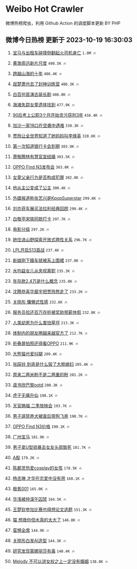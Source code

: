 # Weibo Hot Crawler 



微博热榜爬虫，利用 Github Action 的调度脚本更新 BY PHP 


## 微博今日热榜 更新于 2023-10-19 16:30:03 
1. [宝马与出租车碰撞侧翻起火司机身亡](https://s.weibo.com/weibo?q=%23%E5%AE%9D%E9%A9%AC%E4%B8%8E%E5%87%BA%E7%A7%9F%E8%BD%A6%E7%A2%B0%E6%92%9E%E4%BE%A7%E7%BF%BB%E8%B5%B7%E7%81%AB%E5%8F%B8%E6%9C%BA%E8%BA%AB%E4%BA%A1%23&t=31&band_rank=1&Refer=top) `1.0M 🔥` 

1. [黄渤周迅新片尺度](https://s.weibo.com/weibo?q=%23%E9%BB%84%E6%B8%A4%E5%91%A8%E8%BF%85%E6%96%B0%E7%89%87%E5%B0%BA%E5%BA%A6%23&t=31&band_rank=2&Refer=top) `498.5K 🔥` 

1. [跨越山海的十年](https://s.weibo.com/weibo?q=%23%E8%B7%A8%E8%B6%8A%E5%B1%B1%E6%B5%B7%E7%9A%84%E5%8D%81%E5%B9%B4%23&t=31&band_rank=3&Refer=top) `486.4K 🔥` 

1. [屈楚萧也去了封神训练营](https://s.weibo.com/weibo?q=%E5%B1%88%E6%A5%9A%E8%90%A7%E4%B9%9F%E5%8E%BB%E4%BA%86%E5%B0%81%E7%A5%9E%E8%AE%AD%E7%BB%83%E8%90%A5&t=31&band_rank=4&Refer=top) `486.3K 🔥` 

1. [白百何首演古装长剧](https://s.weibo.com/weibo?q=%23%E7%99%BD%E7%99%BE%E4%BD%95%E9%A6%96%E6%BC%94%E5%8F%A4%E8%A3%85%E9%95%BF%E5%89%A7%23&t=31&band_rank=5&Refer=top) `486.0K 🔥` 

1. [海滩失踪女童遗体找到](https://s.weibo.com/weibo?q=%23%E6%B5%B7%E6%BB%A9%E5%A4%B1%E8%B8%AA%E5%A5%B3%E7%AB%A5%E9%81%97%E4%BD%93%E6%89%BE%E5%88%B0%23&t=31&band_rank=6&Refer=top) `477.9K 🔥` 

1. [90后考上公职3个月开始贪污获刑3年](https://s.weibo.com/weibo?q=%2390%E5%90%8E%E8%80%83%E4%B8%8A%E5%85%AC%E8%81%8C3%E4%B8%AA%E6%9C%88%E5%BC%80%E5%A7%8B%E8%B4%AA%E6%B1%A1%E8%8E%B7%E5%88%913%E5%B9%B4%23&t=31&band_rank=7&Refer=top) `416.4K 🔥` 

1. [加沙一家18口在空袭中遇难](https://s.weibo.com/weibo?q=%23%E5%8A%A0%E6%B2%99%E4%B8%80%E5%AE%B618%E5%8F%A3%E5%9C%A8%E7%A9%BA%E8%A2%AD%E4%B8%AD%E9%81%87%E9%9A%BE%23&t=31&band_rank=8&Refer=top) `330.3K 🔥` 

1. [贾玲让全世界知道了她妈妈叫李焕英](https://s.weibo.com/weibo?q=%23%E8%B4%BE%E7%8E%B2%E8%AE%A9%E5%85%A8%E4%B8%96%E7%95%8C%E7%9F%A5%E9%81%93%E4%BA%86%E5%A5%B9%E5%A6%88%E5%A6%88%E5%8F%AB%E6%9D%8E%E7%84%95%E8%8B%B1%23&t=31&band_rank=9&Refer=top) `328.6K 🔥` 

1. [第一次知道银行卡会到期](https://s.weibo.com/weibo?q=%23%E7%AC%AC%E4%B8%80%E6%AC%A1%E7%9F%A5%E9%81%93%E9%93%B6%E8%A1%8C%E5%8D%A1%E4%BC%9A%E5%88%B0%E6%9C%9F%23&t=31&band_rank=10&Refer=top) `303.9K 🔥` 

1. [萧敬腾林有慧官宣结婚](https://s.weibo.com/weibo?q=%23%E8%90%A7%E6%95%AC%E8%85%BE%E6%9E%97%E6%9C%89%E6%85%A7%E5%AE%98%E5%AE%A3%E7%BB%93%E5%A9%9A%23&t=31&band_rank=11&Refer=top) `303.5K 🔥` 

1. [OPPO Find N3发布会](https://s.weibo.com/weibo?q=%23OPPO%20Find%20N3%E5%8F%91%E5%B8%83%E4%BC%9A%23&t=31&band_rank=12&Refer=top) `303.0K 🔥` 

1. [女童父亲行为是否构成犯罪](https://s.weibo.com/weibo?q=%23%E5%A5%B3%E7%AB%A5%E7%88%B6%E4%BA%B2%E8%A1%8C%E4%B8%BA%E6%98%AF%E5%90%A6%E6%9E%84%E6%88%90%E7%8A%AF%E7%BD%AA%23&t=31&band_rank=13&Refer=top) `302.0K 🔥` 

1. [他从主公变成了公主](https://s.weibo.com/weibo?q=%23%E4%BB%96%E4%BB%8E%E4%B8%BB%E5%85%AC%E5%8F%98%E6%88%90%E4%BA%86%E5%85%AC%E4%B8%BB%23&t=31&band_rank=14&Refer=top) `300.4K 🔥` 

1. [外媒报道称张艺兴是KpopSuperstar](https://s.weibo.com/weibo?q=%23%E5%A4%96%E5%AA%92%E6%8A%A5%E9%81%93%E7%A7%B0%E5%BC%A0%E8%89%BA%E5%85%B4%E6%98%AFKpopSuperstar%23&t=31&band_rank=15&Refer=top) `299.8K 🔥` 

1. [刘亦菲车展买法拉利经典回顾](https://s.weibo.com/weibo?q=%E5%88%98%E4%BA%A6%E8%8F%B2%E8%BD%A6%E5%B1%95%E4%B9%B0%E6%B3%95%E6%8B%89%E5%88%A9%E7%BB%8F%E5%85%B8%E5%9B%9E%E9%A1%BE&t=31&band_rank=16&Refer=top) `299.4K 🔥` 

1. [白敬亭宋轶同款打卡](https://s.weibo.com/weibo?q=%23%E7%99%BD%E6%95%AC%E4%BA%AD%E5%AE%8B%E8%BD%B6%E5%90%8C%E6%AC%BE%E6%89%93%E5%8D%A1%23&t=31&band_rank=17&Refer=top) `297.7K 🔥` 

1. [电影分级](https://s.weibo.com/weibo?q=%E7%94%B5%E5%BD%B1%E5%88%86%E7%BA%A7&t=31&band_rank=18&Refer=top) `297.2K 🔥` 

1. [她住进山野探索开放式两性关系](https://s.weibo.com/weibo?q=%23%E5%A5%B9%E4%BD%8F%E8%BF%9B%E5%B1%B1%E9%87%8E%E6%8E%A2%E7%B4%A2%E5%BC%80%E6%94%BE%E5%BC%8F%E4%B8%A4%E6%80%A7%E5%85%B3%E7%B3%BB%23&t=31&band_rank=19&Refer=top) `296.7K 🔥` 

1. [LPL开启S13首战](https://s.weibo.com/weibo?q=%23LPL%E5%BC%80%E5%90%AFS13%E9%A6%96%E6%88%98%23&t=31&band_rank=20&Refer=top) `237.4K 🔥` 

1. [新娘刚下婚车就被系上围裙](https://s.weibo.com/weibo?q=%23%E6%96%B0%E5%A8%98%E5%88%9A%E4%B8%8B%E5%A9%9A%E8%BD%A6%E5%B0%B1%E8%A2%AB%E7%B3%BB%E4%B8%8A%E5%9B%B4%E8%A3%99%23&t=31&band_rank=21&Refer=top) `237.0K 🔥` 

1. [水均益女儿从央视离职](https://s.weibo.com/weibo?q=%23%E6%B0%B4%E5%9D%87%E7%9B%8A%E5%A5%B3%E5%84%BF%E4%BB%8E%E5%A4%AE%E8%A7%86%E7%A6%BB%E8%81%8C%23&t=31&band_rank=22&Refer=top) `235.3K 🔥` 

1. [年存款2.4万是什么概念](https://s.weibo.com/weibo?q=%23%E5%B9%B4%E5%AD%98%E6%AC%BE2.4%E4%B8%87%E6%98%AF%E4%BB%80%E4%B9%88%E6%A6%82%E5%BF%B5%23&t=31&band_rank=23&Refer=top) `235.0K 🔥` 

1. [沈腾恭喜华晨宇把贾玲熬走了](https://s.weibo.com/weibo?q=%23%E6%B2%88%E8%85%BE%E6%81%AD%E5%96%9C%E5%8D%8E%E6%99%A8%E5%AE%87%E6%8A%8A%E8%B4%BE%E7%8E%B2%E7%86%AC%E8%B5%B0%E4%BA%86%23&t=31&band_rank=24&Refer=top) `233.2K 🔥` 

1. [关晓彤 慵懒式性感](https://s.weibo.com/weibo?q=%E5%85%B3%E6%99%93%E5%BD%A4%20%E6%85%B5%E6%87%92%E5%BC%8F%E6%80%A7%E6%84%9F&t=31&band_rank=25&Refer=top) `232.6K 🔥` 

1. [服务员拾还百万存折被奖励带薪休假](https://s.weibo.com/weibo?q=%23%E6%9C%8D%E5%8A%A1%E5%91%98%E6%8B%BE%E8%BF%98%E7%99%BE%E4%B8%87%E5%AD%98%E6%8A%98%E8%A2%AB%E5%A5%96%E5%8A%B1%E5%B8%A6%E8%96%AA%E4%BC%91%E5%81%87%23&t=31&band_rank=26&Refer=top) `232.0K 🔥` 

1. [人类幼崽为什么害怕草坪](https://s.weibo.com/weibo?q=%23%E4%BA%BA%E7%B1%BB%E5%B9%BC%E5%B4%BD%E4%B8%BA%E4%BB%80%E4%B9%88%E5%AE%B3%E6%80%95%E8%8D%89%E5%9D%AA%23&t=31&band_rank=27&Refer=top) `213.3K 🔥` 

1. [体制内的朋友圈越来越官方了](https://s.weibo.com/weibo?q=%23%E4%BD%93%E5%88%B6%E5%86%85%E7%9A%84%E6%9C%8B%E5%8F%8B%E5%9C%88%E8%B6%8A%E6%9D%A5%E8%B6%8A%E5%AE%98%E6%96%B9%E4%BA%86%23&t=31&band_rank=28&Refer=top) `212.7K 🔥` 

1. [折叠屏拍照还得看OPPO](https://s.weibo.com/weibo?q=%23%E6%8A%98%E5%8F%A0%E5%B1%8F%E6%8B%8D%E7%85%A7%E8%BF%98%E5%BE%97%E7%9C%8BOPPO%23&t=31&band_rank=29&Refer=top) `211.9K 🔥` 

1. [大熊猫也爱抖腿](https://s.weibo.com/weibo?q=%23%E5%A4%A7%E7%86%8A%E7%8C%AB%E4%B9%9F%E7%88%B1%E6%8A%96%E8%85%BF%23&t=31&band_rank=30&Refer=top) `209.4K 🔥` 

1. [张踩铃 到底是什么毁了大胖媳妇](https://s.weibo.com/weibo?q=%E5%BC%A0%E8%B8%A9%E9%93%83%20%E5%88%B0%E5%BA%95%E6%98%AF%E4%BB%80%E4%B9%88%E6%AF%81%E4%BA%86%E5%A4%A7%E8%83%96%E5%AA%B3%E5%A6%87&t=31&band_rank=31&Refer=top) `205.4K 🔥` 

1. [原来二两米粉不是二两重的粉](https://s.weibo.com/weibo?q=%23%E5%8E%9F%E6%9D%A5%E4%BA%8C%E4%B8%A4%E7%B1%B3%E7%B2%89%E4%B8%8D%E6%98%AF%E4%BA%8C%E4%B8%A4%E9%87%8D%E7%9A%84%E7%B2%89%23&t=31&band_rank=32&Refer=top) `201.2K 🔥` 

1. [虞书欣巴黎ootd](https://s.weibo.com/weibo?q=%23%E8%99%9E%E4%B9%A6%E6%AC%A3%E5%B7%B4%E9%BB%8Eootd%23&t=31&band_rank=33&Refer=top) `200.3K 🔥` 

1. [虎子无痛升仙](https://s.weibo.com/weibo?q=%23%E8%99%8E%E5%AD%90%E6%97%A0%E7%97%9B%E5%8D%87%E4%BB%99%23&t=31&band_rank=34&Refer=top) `198.1K 🔥` 

1. [天官赐福 二季放映会](https://s.weibo.com/weibo?q=%E5%A4%A9%E5%AE%98%E8%B5%90%E7%A6%8F%20%E4%BA%8C%E5%AD%A3%E6%94%BE%E6%98%A0%E4%BC%9A&t=31&band_rank=35&Refer=top) `193.7K 🔥` 

1. [男子遛禁养犬被查后带狗飞奔](https://s.weibo.com/weibo?q=%23%E7%94%B7%E5%AD%90%E9%81%9B%E7%A6%81%E5%85%BB%E7%8A%AC%E8%A2%AB%E6%9F%A5%E5%90%8E%E5%B8%A6%E7%8B%97%E9%A3%9E%E5%A5%94%23&t=31&band_rank=36&Refer=top) `190.7K 🔥` 

1. [OPPO Find N3价格](https://s.weibo.com/weibo?q=OPPO%20Find%20N3%E4%BB%B7%E6%A0%BC&t=31&band_rank=37&Refer=top) `190.1K 🔥` 

1. [广州宝马](https://s.weibo.com/weibo?q=%E5%B9%BF%E5%B7%9E%E5%AE%9D%E9%A9%AC&t=31&band_rank=38&Refer=top) `181.9K 🔥` 

1. [男子拿U型锁暴击女友头部致死](https://s.weibo.com/weibo?q=%23%E7%94%B7%E5%AD%90%E6%8B%BFU%E5%9E%8B%E9%94%81%E6%9A%B4%E5%87%BB%E5%A5%B3%E5%8F%8B%E5%A4%B4%E9%83%A8%E8%87%B4%E6%AD%BB%23&t=31&band_rank=39&Refer=top) `181.7K 🔥` 

1. [A股](https://s.weibo.com/weibo?q=A%E8%82%A1&t=31&band_rank=40&Refer=top) `179.2K 🔥` 

1. [陈都灵热爱cosplay的女孩](https://s.weibo.com/weibo?q=%E9%99%88%E9%83%BD%E7%81%B5%E7%83%AD%E7%88%B1cosplay%E7%9A%84%E5%A5%B3%E5%AD%A9&t=31&band_rank=41&Refer=top) `178.5K 🔥` 

1. [杨丞琳 才华在恋爱中没有用](https://s.weibo.com/weibo?q=%E6%9D%A8%E4%B8%9E%E7%90%B3%20%E6%89%8D%E5%8D%8E%E5%9C%A8%E6%81%8B%E7%88%B1%E4%B8%AD%E6%B2%A1%E6%9C%89%E7%94%A8&t=31&band_rank=42&Refer=top) `168.1K 🔥` 

1. [极氪001](https://s.weibo.com/weibo?q=%E6%9E%81%E6%B0%AA001&t=31&band_rank=43&Refer=top) `165.0K 🔥` 

1. [华浅被仲溪午囚禁](https://s.weibo.com/weibo?q=%23%E5%8D%8E%E6%B5%85%E8%A2%AB%E4%BB%B2%E6%BA%AA%E5%8D%88%E5%9B%9A%E7%A6%81%23&t=31&band_rank=44&Refer=top) `164.5K 🔥` 

1. [王楚钦参加比赛也得想论文选题](https://s.weibo.com/weibo?q=%23%E7%8E%8B%E6%A5%9A%E9%92%A6%E5%8F%82%E5%8A%A0%E6%AF%94%E8%B5%9B%E4%B9%9F%E5%BE%97%E6%83%B3%E8%AE%BA%E6%96%87%E9%80%89%E9%A2%98%23&t=31&band_rank=45&Refer=top) `151.3K 🔥` 

1. [猫 想救你但水真的太大了](https://s.weibo.com/weibo?q=%E7%8C%AB%20%E6%83%B3%E6%95%91%E4%BD%A0%E4%BD%86%E6%B0%B4%E7%9C%9F%E7%9A%84%E5%A4%AA%E5%A4%A7%E4%BA%86&t=31&band_rank=46&Refer=top) `146.8K 🔥` 

1. [蛮憾全席](https://s.weibo.com/weibo?q=%E8%9B%AE%E6%86%BE%E5%85%A8%E5%B8%AD&t=31&band_rank=47&Refer=top) `144.9K 🔥` 

1. [关晓彤白发AI造型](https://s.weibo.com/weibo?q=%23%E5%85%B3%E6%99%93%E5%BD%A4%E7%99%BD%E5%8F%91AI%E9%80%A0%E5%9E%8B%23&t=31&band_rank=48&Refer=top) `144.3K 🔥` 

1. [研究发现蒙娜丽莎有毒](https://s.weibo.com/weibo?q=%23%E7%A0%94%E7%A9%B6%E5%8F%91%E7%8E%B0%E8%92%99%E5%A8%9C%E4%B8%BD%E8%8E%8E%E6%9C%89%E6%AF%92%23&t=31&band_rank=49&Refer=top) `140.4K 🔥` 

1. [Melody 不可以讲女权之上一定没有婚姻](https://s.weibo.com/weibo?q=Melody%20%E4%B8%8D%E5%8F%AF%E4%BB%A5%E8%AE%B2%E5%A5%B3%E6%9D%83%E4%B9%8B%E4%B8%8A%E4%B8%80%E5%AE%9A%E6%B2%A1%E6%9C%89%E5%A9%9A%E5%A7%BB&t=31&band_rank=50&Refer=top) `138.8K 🔥` 


